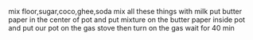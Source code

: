 mix
floor,sugar,coco,ghee,soda
mix all these things with milk
put butter paper in the center of pot
and put mixture on the butter paper inside pot
and put our pot on the gas stove then turn on the gas
wait for 40 min 